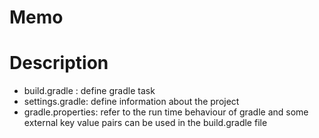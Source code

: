 # Memo

# Description

- build.gradle : define gradle task
- settings.gradle: define information about the project
- gradle.properties: refer to the run time behaviour of gradle and some external key value pairs can be used in the build.gradle file
